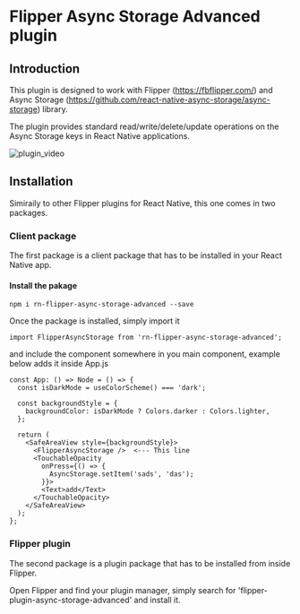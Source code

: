 # Flipper Async Storage Advanced plugin

## Introduction

This plugin is designed to work with Flipper (https://fbflipper.com/) and Async Storage (https://github.com/react-native-async-storage/async-storage) library.

The plugin provides standard read/write/delete/update operations on the Async Storage keys in React Native applications.

![plugin_video](images/output.gif "Plugin Video")

## Installation

Simiraily to other Flipper plugins for React Native, this one comes in two packages.

### Client package

The first package is a client package that has to be installed in your React Native app.

#### Install the pakage

`npm i rn-flipper-async-storage-advanced --save`

Once the package is installed, simply import it

`import FlipperAsyncStorage from 'rn-flipper-async-storage-advanced';`

and include the component somewhere in you main component, example below adds it inside App.js

```
const App: () => Node = () => {
  const isDarkMode = useColorScheme() === 'dark';

  const backgroundStyle = {
    backgroundColor: isDarkMode ? Colors.darker : Colors.lighter,
  };

  return (
    <SafeAreaView style={backgroundStyle}>
      <FlipperAsyncStorage />  <--- This line
      <TouchableOpacity
        onPress={() => {
          AsyncStorage.setItem('sads', 'das');
        }}>
        <Text>add</Text>
      </TouchableOpacity>
    </SafeAreaView>
  );
};
```

### Flipper plugin

The second package is a plugin package that has to be installed from inside Flipper.

Open Flipper and find your plugin manager, simply search for 'flipper-plugin-async-storage-advanced' and install it.
